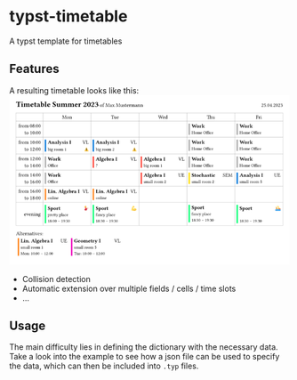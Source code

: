 # typst-timetable
A typst template for timetables

## Features
A resulting timetable looks like this:
![example](example/2023.png)

- Collision detection
- Automatic extension over multiple fields / cells / time slots
- ...

## Usage
The main difficulty lies in defining the dictionary with the necessary data. Take a look into the example to see how a json file can be used to specify the data, which can then be included into `.typ` files.